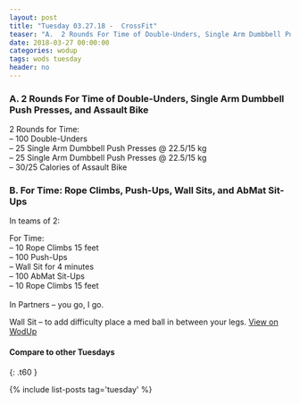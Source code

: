 ```yaml
---
layout: post
title: "Tuesday 03.27.18 -  CrossFit"
teaser: "A.  2 Rounds For Time of Double-Unders, Single Arm Dumbbell Push Presses, and Assault Bike<br/> B.  For Time: Rope Climbs, Push-Ups, Wall Sits, and AbMat Sit-Ups"
date: 2018-03-27 00:00:00
categories: wodup
tags: wods tuesday
header: no
---
```



<h3>A.  2 Rounds For Time of Double-Unders, Single Arm Dumbbell Push Presses, and Assault Bike</h3>
2 Rounds for Time:<br/>– 100 Double-Unders<br/>– 25 Single Arm Dumbbell Push Presses @ 22.5/15 kg<br/>– 25 Single Arm Dumbbell Push Presses @ 22.5/15 kg<br/>– 30/25 Calories of Assault Bike<br/>
<h3>B.  For Time: Rope Climbs, Push-Ups, Wall Sits, and AbMat Sit-Ups</h3>


In teams of 2:

For Time:<br/>– 10 Rope Climbs 15 feet<br/>– 100 Push-Ups<br/>– Wall Sit for 4 minutes<br/>– 100 AbMat Sit-Ups<br/>– 10 Rope Climbs 15 feet<br/><br/>In Partners – you go, I go.

Wall Sit – to add difficulty place a med ball in between your legs.
<a href="https://www.wodup.com/gyms/asphodel/wods/5060" target="blank">View on WodUp</a>


#### Compare to other Tuesdays
{: .t60 }

{% include list-posts tag='tuesday' %}